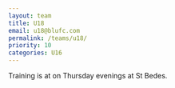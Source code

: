 ```yaml
---
layout: team
title: U18
email: u18@blufc.com
permalink: /teams/u18/
priority: 10
categories: U16
---
```


Training is at on Thursday evenings at St Bedes.
